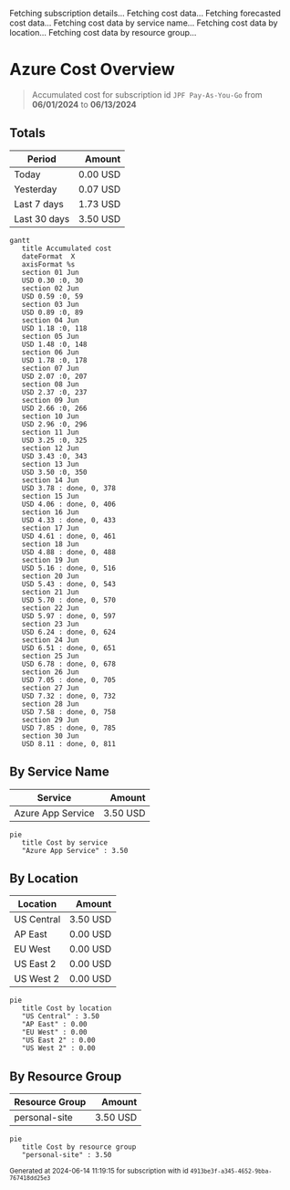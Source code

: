 Fetching subscription details...
Fetching cost data...
Fetching forecasted cost data...
Fetching cost data by service name...
Fetching cost data by location...
Fetching cost data by resource group...
# Azure Cost Overview

> Accumulated cost for subscription id `JPF Pay-As-You-Go` from **06/01/2024** to **06/13/2024**

## Totals

|Period|Amount|
|---|---:|
|Today|0.00 USD|
|Yesterday|0.07 USD|
|Last 7 days|1.73 USD|
|Last 30 days|3.50 USD|

```mermaid
gantt
   title Accumulated cost
   dateFormat  X
   axisFormat %s
   section 01 Jun
   USD 0.30 :0, 30
   section 02 Jun
   USD 0.59 :0, 59
   section 03 Jun
   USD 0.89 :0, 89
   section 04 Jun
   USD 1.18 :0, 118
   section 05 Jun
   USD 1.48 :0, 148
   section 06 Jun
   USD 1.78 :0, 178
   section 07 Jun
   USD 2.07 :0, 207
   section 08 Jun
   USD 2.37 :0, 237
   section 09 Jun
   USD 2.66 :0, 266
   section 10 Jun
   USD 2.96 :0, 296
   section 11 Jun
   USD 3.25 :0, 325
   section 12 Jun
   USD 3.43 :0, 343
   section 13 Jun
   USD 3.50 :0, 350
   section 14 Jun
   USD 3.78 : done, 0, 378
   section 15 Jun
   USD 4.06 : done, 0, 406
   section 16 Jun
   USD 4.33 : done, 0, 433
   section 17 Jun
   USD 4.61 : done, 0, 461
   section 18 Jun
   USD 4.88 : done, 0, 488
   section 19 Jun
   USD 5.16 : done, 0, 516
   section 20 Jun
   USD 5.43 : done, 0, 543
   section 21 Jun
   USD 5.70 : done, 0, 570
   section 22 Jun
   USD 5.97 : done, 0, 597
   section 23 Jun
   USD 6.24 : done, 0, 624
   section 24 Jun
   USD 6.51 : done, 0, 651
   section 25 Jun
   USD 6.78 : done, 0, 678
   section 26 Jun
   USD 7.05 : done, 0, 705
   section 27 Jun
   USD 7.32 : done, 0, 732
   section 28 Jun
   USD 7.58 : done, 0, 758
   section 29 Jun
   USD 7.85 : done, 0, 785
   section 30 Jun
   USD 8.11 : done, 0, 811
```

## By Service Name

|Service|Amount|
|---|---:|
|Azure App Service|3.50 USD|

```mermaid
pie
   title Cost by service
   "Azure App Service" : 3.50
```

## By Location

|Location|Amount|
|---|---:|
|US Central|3.50 USD|
|AP East|0.00 USD|
|EU West|0.00 USD|
|US East 2|0.00 USD|
|US West 2|0.00 USD|

```mermaid
pie
   title Cost by location
   "US Central" : 3.50
   "AP East" : 0.00
   "EU West" : 0.00
   "US East 2" : 0.00
   "US West 2" : 0.00
```

## By Resource Group

|Resource Group|Amount|
|---|---:|
|personal-site|3.50 USD|

```mermaid
pie
   title Cost by resource group
   "personal-site" : 3.50
```

<sup>Generated at 2024-06-14 11:19:15 for subscription with id `4913be3f-a345-4652-9bba-767418dd25e3`</sup>
